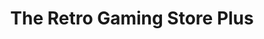 ---
title: "The Retro Gaming Store Plus"
url: /wexford/the-retro-gaming-store-plus/
shop: Videospiele
---